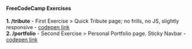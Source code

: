 #### FreeCodeCamp Exercises  
  
**1. /tribute** - First Exercise > Quick Tribute page; no frills, no JS, slightly responsive - [codepen link](https://codepen.io/rn4ir/full/xrWEaM)  
**2. /portfolio** - Second Exercise > Personal Portfolio page. Sticky Navbar - [codepen link](https://codepen.io/rn4ir/full/JJpOpp)  
